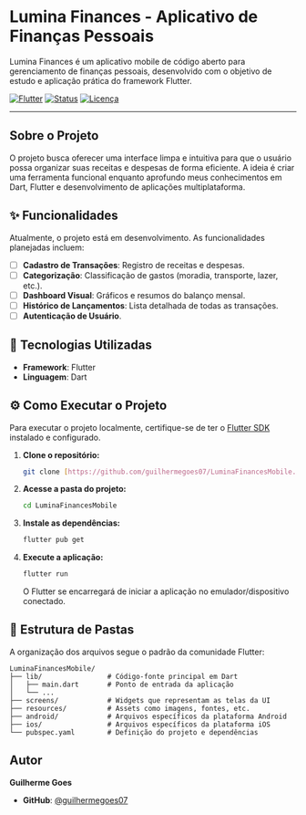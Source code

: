 # Lumina Finances - Aplicativo de Finanças Pessoais

Lumina Finances é um aplicativo mobile de código aberto para gerenciamento de finanças pessoais, desenvolvido com o objetivo de estudo e aplicação prática do framework Flutter.

[![Flutter](https://img.shields.io/badge/Flutter-3.x-02569B?style=for-the-badge&logo=flutter)](https://flutter.dev)
[![Status](https://img.shields.io/badge/Status-Em_Desenvolvimento-yellow?style=for-the-badge)](https://github.com/guilhermegoes07/LuminaFinancesMobile)
[![Licença](https://img.shields.io/github/license/guilhermegoes07/LuminaFinancesMobile?style=for-the-badge)](LICENSE)

---

## Sobre o Projeto

O projeto busca oferecer uma interface limpa e intuitiva para que o usuário possa organizar suas receitas e despesas de forma eficiente. A ideia é criar uma ferramenta funcional enquanto aprofundo meus conhecimentos em Dart, Flutter e desenvolvimento de aplicações multiplataforma.

## ✨ Funcionalidades

Atualmente, o projeto está em desenvolvimento. As funcionalidades planejadas incluem:

* [ ] **Cadastro de Transações**: Registro de receitas e despesas.
* [ ] **Categorização**: Classificação de gastos (moradia, transporte, lazer, etc.).
* [ ] **Dashboard Visual**: Gráficos e resumos do balanço mensal.
* [ ] **Histórico de Lançamentos**: Lista detalhada de todas as transações.
* [ ] **Autenticação de Usuário**.

## 🚀 Tecnologias Utilizadas

* **Framework**: Flutter
* **Linguagem**: Dart

## ⚙️ Como Executar o Projeto

Para executar o projeto localmente, certifique-se de ter o [Flutter SDK](https://flutter.dev/docs/get-started/install) instalado e configurado.

1.  **Clone o repositório:**
    ```sh
    git clone [https://github.com/guilhermegoes07/LuminaFinancesMobile.git](https://github.com/guilhermegoes07/LuminaFinancesMobile.git)
    ```

2.  **Acesse a pasta do projeto:**
    ```sh
    cd LuminaFinancesMobile
    ```

3.  **Instale as dependências:**
    ```sh
    flutter pub get
    ```

4.  **Execute a aplicação:**
    ```sh
    flutter run
    ```
    O Flutter se encarregará de iniciar a aplicação no emulador/dispositivo conectado.

## 📂 Estrutura de Pastas

A organização dos arquivos segue o padrão da comunidade Flutter:
```
LuminaFinancesMobile/
├── lib/                # Código-fonte principal em Dart
│   ├── main.dart       # Ponto de entrada da aplicação
│   └── ...
├── screens/            # Widgets que representam as telas da UI
├── resources/          # Assets como imagens, fontes, etc.
├── android/            # Arquivos específicos da plataforma Android
├── ios/                # Arquivos específicos da plataforma iOS
└── pubspec.yaml        # Definição do projeto e dependências
```

## Autor

**Guilherme Goes**

* **GitHub**: [@guilhermegoes07](https://github.com/guilhermegoes07)
